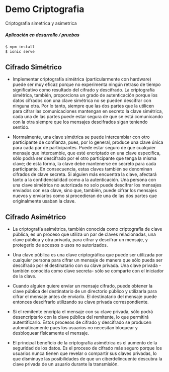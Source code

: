 # Demo Criptografia
Criptografia simetrica y asimetrica

##### Aplicación en desarrollo / pruebas
```sh
$ npm install
$ ionic serve
```

## Cifrado Simétrico

* Implementar criptografía simétrica (particularmente con hardware) puede ser muy eficaz porque no experimenta ningún retraso de tiempo significativo como resultado del cifrado y descifrado. La criptografía simétrica, también, proporciona un grado de autenticación porque los datos cifrados con una clave simétrica no se pueden descifrar con ninguna otra. Por lo tanto, siempre que las dos partes que la utilicen para cifrar las comunicaciones mantengan en secreto la clave simétrica, cada una de las partes puede estar segura de que se está comunicando con la otra siempre que los mensajes descifrados sigan teniendo sentido.

* Normalmente, una clave simétrica se puede intercambiar con otro participante de confianza, pues, por lo general, produce una clave única para cada par de participantes. Puede estar seguro de que cualquier mensaje que intercambie, que esté encriptado en una clave específica, sólo podrá ser descifrado por el otro participante que tenga la misma clave; de esta forma, la clave debe mantenerse en secreto para cada participante. En consecuencia, estas claves también se denominan cifrados de clave secreta. Si alguien más encuentra la clave, afectará tanto a la confidencialidad como a la autenticación. Una persona con una clave simétrica no autorizada no solo puede descifrar los mensajes enviados con esa clave, sino que, también, puede cifrar los mensajes nuevos y enviarlos como si procedieran de una de las dos partes que originalmente usaban la clave.

## Cifrado Asimétrico

* La criptografía asimétrica, también conocida como criptografía de clave pública, es un proceso que utiliza un par de claves relacionadas, una clave pública y otra privada, para cifrar y descifrar un mensaje, y protegerlo de accesos o usos no autorizados.

* Una clave pública es una clave criptográfica que puede ser utilizada por cualquier persona para cifrar un mensaje de manera que sólo pueda ser descifrado por el destinatario con su clave privada. Una clave privada -también conocida como clave secreta- sólo se comparte con el iniciador de la clave.

* Cuando alguien quiere enviar un mensaje cifrado, puede obtener la clave pública del destinatario de un directorio público y utilizarla para cifrar el mensaje antes de enviarlo. El destinatario del mensaje puede entonces descifrarlo utilizando su clave privada correspondiente.

* Si el remitente encripta el mensaje con su clave privada, sólo podrá desencriptarlo con la clave pública del remitente, lo que permitirá autentificarlo. Estos procesos de cifrado y descifrado se producen automáticamente pues los usuarios no necesitan bloquear y desbloquear físicamente el mensaje.

* El principal beneficio de la criptografía asimétrica es el aumento de la seguridad de los datos. Es el proceso de cifrado más seguro porque los usuarios nunca tienen que revelar o compartir sus claves privadas, lo que disminuye las posibilidades de que un ciberdelincuente descubra la clave privada de un usuario durante la transmisión.
